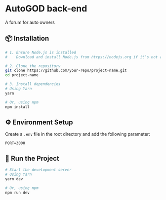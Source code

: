 # AutoGOD back-end

A forum for auto owners

## 📦 Installation

```bash
# 1. Ensure Node.js is installed
#    Download and install Node.js from https://nodejs.org if it’s not already installed.

# 2. Clone the repository
git clone https://github.com/your-repo/project-name.git
cd project-name

# 3. Install dependencies
# Using Yarn
yarn

# Or, using npm
npm install
```
## ⚙️ Environment Setup

Create a `.env` file in the root directory and add the following parameter:

```env
PORT=3000
```

## 🚀 Run the Project

```bash
# Start the development server
# Using Yarn
yarn dev

# Or, using npm
npm run dev
```
